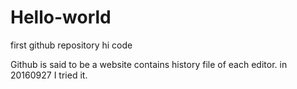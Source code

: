 # Hello-world
first github repository 
hi code

Github is said to be a website contains history file of each editor.
in 20160927 I tried it.
